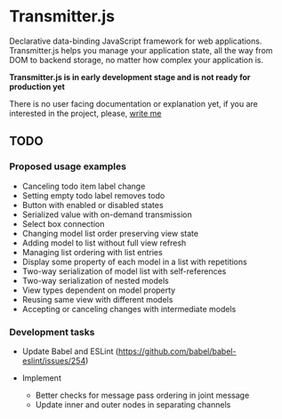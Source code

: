 # Transmitter.js

Declarative data-binding JavaScript framework for web applications.
Transmitter.js helps you manage your application state, all the way from DOM to
backend storage, no matter how complex your application is.

**Transmitter.js is in early development stage and is not ready for production
yet**

There is no user facing documentation or explanation yet, if you are interested in the project, please, [write me](mailto:%6d%61%69%6c@%76%61%6c%65%6e%74%69%6e-%6e%65%6d%63%65%76.%63%6f%6d)

## TODO

### Proposed usage examples

* Canceling todo item label change
* Setting empty todo label removes todo
* Button with enabled or disabled states
* Serialized value with on-demand transmission
* Select box connection
* Changing model list order preserving view state
* Adding model to list without full view refresh
* Managing list ordering with list entries
* Display some property of each model in a list with repetitions
* Two-way serialization of model list with self-references
* Two-way serialization of nested models
* View types dependent on model property
* Reusing same view with different models
* Accepting or canceling changes with intermediate models


### Development tasks

* Update Babel and ESLint (https://github.com/babel/babel-eslint/issues/254)

* Implement
  * Better checks for message pass ordering in joint message
  * Update inner and outer nodes in separating channels
